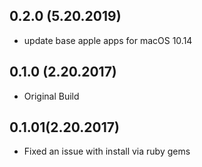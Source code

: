 
## 0.2.0 (5.20.2019)
- update base apple apps for macOS 10.14

## 0.1.0 (2.20.2017)
- Original Build

## 0.1.01(2.20.2017)
- Fixed an issue with install via ruby gems


